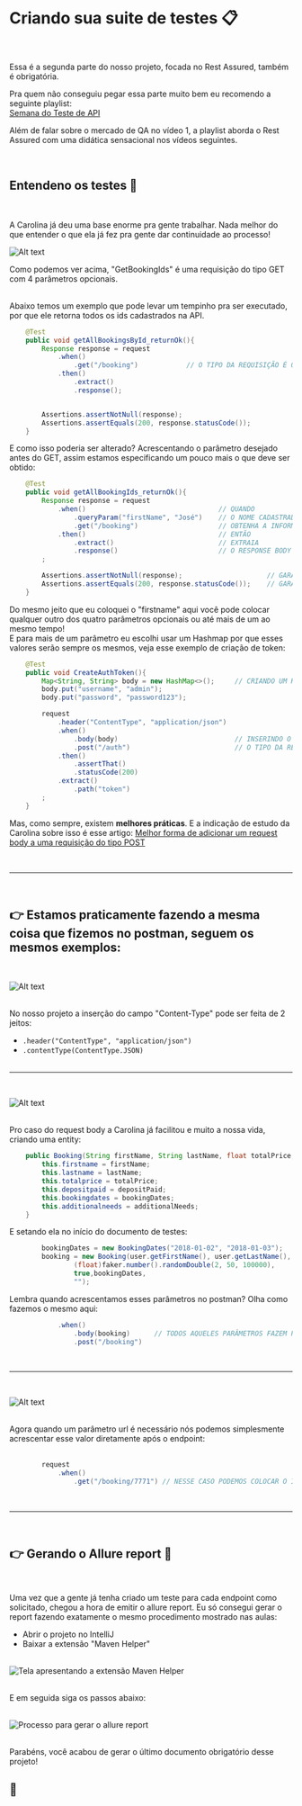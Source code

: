 # Criando sua suite de testes 📋  
&nbsp;

Essa é a segunda parte do nosso projeto, focada no Rest Assured, também é obrigatória.

Pra quem não conseguiu pegar essa parte muito bem eu recomendo a seguinte playlist:  
[Semana do Teste de API](https://www.youtube.com/playlist?list=PL-AKz4Dl9nK_WVUY_8FdFb-eTf8ANkYM_)

Além de falar sobre o mercado de QA no vídeo 1, a playlist aborda o Rest Assured com uma didática sensacional nos vídeos seguintes.  

&nbsp;

## Entendeno os testes 🤔
&nbsp;

A Carolina já deu uma base enorme pra gente trabalhar. Nada melhor do que entender o que ela já fez pra gente dar continuidade ao processo!

![Alt text](img/get_booking_ids.png)  

Como podemos ver acima, "GetBookingIds" é uma requisição do tipo GET com 4 parâmetros opcionais.  
&nbsp;  

Abaixo temos um exemplo que pode levar um tempinho pra ser executado, por que ele retorna todos os ids cadastrados na API.  
```java 
    @Test
    public void getAllBookingsById_returnOk(){
        Response response = request
            .when()
                .get("/booking")            // O TIPO DA REQUISIÇÃO É O GET
            .then()
                .extract()
                .response();


        Assertions.assertNotNull(response);
        Assertions.assertEquals(200, response.statusCode());
    }
```

E como isso poderia ser alterado? Acrescentando o parâmetro desejado antes do GET, assim estamos especificando um pouco mais o que deve ser obtido:

```java
    @Test
    public void getAllBookingIds_returnOk(){
        Response response = request
            .when()                                 // QUANDO
                .queryParam("firstName", "José")    // O NOME CADASTRADO FOR JOSÉ
                .get("/booking")                    // OBTENHA A INFORMAÇÃO DO ENDPOINT
            .then()                                 // ENTÃO
                .extract()                          // EXTRAIA
                .response()                         // O RESPONSE BODY
        ;

        Assertions.assertNotNull(response);                     // GARANTA QUE O CAMPO NÃO ESTÁ VAZIO
        Assertions.assertEquals(200, response.statusCode());    // GARANTA QUE O STATUS É O 200 (SUCESSO!)
    }
```
Do mesmo jeito que eu coloquei o "firstname" aqui você pode colocar qualquer outro dos quatro parâmetros opcionais ou até mais de um ao mesmo tempo!  
E para mais de um parâmetro eu escolhi usar um Hashmap por que esses valores serão sempre os mesmos, veja esse exemplo de criação de token:
```java
    @Test
    public void CreateAuthToken(){
        Map<String, String> body = new HashMap<>();     // CRIANDO UM HASHMAP PARA ENVIAR MAIS DE UM PARÂMETRO
        body.put("username", "admin");
        body.put("password", "password123");

        request
            .header("ContentType", "application/json")
            .when()
                .body(body)                             // INSERINDO O HASHMAP CRIADO
                .post("/auth")                          // O TIPO DA REQUISIÇÃO É O POST
            .then()
                .assertThat()
                .statusCode(200)
            .extract()
                .path("token")
        ; 
    }
```  
Mas, como sempre, existem **melhores práticas**. E a indicação de estudo da Carolina sobre isso é esse artigo:
[Melhor forma de adicionar um request body a uma requisição do tipo POST](https://dev.to/eliasnogueira/the-best-way-to-add-a-request-body-to-a-post-request-using-rest-assured-3onb)  

&nbsp;

---
&nbsp;

## 👉 Estamos praticamente fazendo a mesma coisa que fizemos no postman, seguem os mesmos exemplos:  
&nbsp;

![Alt text](../PostmanCollection/img/auth_header_field.png)  
&nbsp;

No nosso projeto a inserção do campo "Content-Type" pode ser feita de 2 jeitos:
- `.header("ContentType", "application/json")`
- `.contentType(ContentType.JSON)`  
&nbsp;

---
&nbsp;

![Alt text](../PostmanCollection/img/create_booking_request_body.png)  
&nbsp;

Pro caso do request body a Carolina já facilitou e muito a nossa vida, criando uma entity:

```java
    public Booking(String firstName, String lastName, float totalPrice, boolean depositPaid, BookingDates bookingDates, String additionalNeeds) {
        this.firstname = firstName;
        this.lastname = lastName;
        this.totalprice = totalPrice;
        this.depositpaid = depositPaid;
        this.bookingdates = bookingDates;
        this.additionalneeds = additionalNeeds;
    }
```
E setando ela no início do documento de testes:

```java
        bookingDates = new BookingDates("2018-01-02", "2018-01-03");
        booking = new Booking(user.getFirstName(), user.getLastName(),
                (float)faker.number().randomDouble(2, 50, 100000),
                true,bookingDates,
                "");
```
Lembra quando acrescentamos esses parâmetros no postman? Olha como fazemos o mesmo aqui:

```java
            .when()
                .body(booking)      // TODOS AQUELES PARÂMETROS FAZEM PARTE DA ENTITY booking!
                .post("/booking")
```  
&nbsp;

---
&nbsp;

![Alt text](../PostmanCollection/img/get_booking_url_parameters.png)  
&nbsp;

Agora quando um parâmetro url é necessário nós podemos simplesmente acrescentar esse valor diretamente após o endpoint:  
&nbsp;

```java
        request
            .when()
                .get("/booking/7771") // NESSE CASO PODEMOS COLOCAR O ID DIRETAMENTE
```  
&nbsp;

---
&nbsp;

## 👉 Gerando o Allure report 📑  
&nbsp;

Uma vez que a gente já tenha criado um teste para cada endpoint como solicitado, chegou a hora de emitir o allure report.
Eu só consegui gerar o report fazendo exatamente o mesmo procedimento mostrado nas aulas:
- Abrir o projeto no IntelliJ
- Baixar a extensão "Maven Helper"  
&nbsp;

![Tela apresentando a extensão Maven Helper](img/extension_screen.png)  
&nbsp;

E em seguida siga os passos abaixo:  
&nbsp;

![Processo para gerar o allure report](img/allure_report.gif)  
&nbsp;

Parabéns, você acabou de gerar o último documento obrigatório desse projeto!  

## 👏